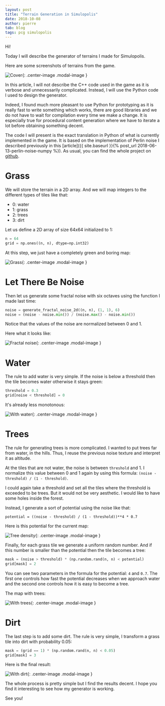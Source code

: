 ```yaml
---
layout: post
title: "Terrain Generation in Simulopolis"
date: 2018-10-08
author: pierre
tab: blog
tags: pcg simulopolis
---
```


Hi!

Today I will describe the generator of terrains I made for Simulopolis.

Here are some screenshots of terrains from the game.


![Cover](/media/img/terrain-generation-simulopolis/terrain_pcg_gif.gif){: .center-image .modal-image }

In this article, I will not describe the C++ code used in the game as it is verbose and unnecessarily complicated. Instead, I will use the Python code I used to design the generator.

Indeed, I found much more pleasant to use Python for prototyping as it is really fast to write something which works, there are good libraries and we do not have to wait for compilation every time we make a change. It is especially true for procedural content generation where we have to iterate a lot before obtaining something decent.

The code I will present is the exact translation in Python of what is currently implemented in the game. It is based on the implementation of Perlin noise I described previously in this [article]({{ site.baseurl }}{% post_url 2018-06-13-perlin-noise-numpy %}). As usual, you can find the whole project on [github](https://github.com/pvigier/simulopolis-terrain-generator).

<!--more-->

# Grass

We will store the terrain in a 2D array. And we will map integers to the different types of tiles like that:

* 0: water
* 1: grass
* 2: trees
* 3: dirt

Let us define a 2D array of size 64x64 initialized to 1:

```python
n = 64
grid = np.ones((n, n), dtype=np.int32)
```

At this step, we just have a completely green and boring map:

![Grass](/media/img/terrain-generation-simulopolis/grass.png){: .center-image .modal-image }

# Let There Be Noise

Then let us generate some fractal noise with six octaves using the function I made last time:

```python
noise = generate_fractal_noise_2d((n, n), (1, 1), 6)
noise = (noise - noise.min()) / (noise.max() - noise.min())
```

Notice that the values of the noise are normalized between 0 and 1.

Here what it looks like:

![Fractal noise](/media/img/terrain-generation-simulopolis/noise.png){: .center-image .modal-image }

# Water

The rule to add water is very simple. If the noise is below a threshold then the tile becomes water otherwise it stays green:

```python
threshold = 0.3
grid[noise < threshold] = 0
```

It's already less monotonous:

![With water](/media/img/terrain-generation-simulopolis/water.png){: .center-image .modal-image }

# Trees

The rule for generating trees is more complicated. I wanted to put trees far from water, in the hills. Thus, I reuse the previous noise texture and interpret it as altitude.

At the tiles that are not water, the noise is between `threshold` and 1. I normalize this value between 0 and 1 again by using this formula: `(noise - threshold) / (1 - threshold)`.

I could again take a threshold and set all the tiles where the threshold is exceeded to be trees. But it would not be very aesthetic. I would like to have some holes inside the forest.

Instead, I generate a sort of potential using the noise like that:

```
potential = ((noise - threshold) / (1 - threshold))**4 * 0.7
```

Here is this potential for the current map:

![Tree density](/media/img/terrain-generation-simulopolis/trees_density.png){: .center-image .modal-image }

Finally, for each grass tile we generate a uniform random number. And if this number is smaller than the potential then the tile becomes a tree:

```python
mask = (noise > threshold) * (np.random.rand(n, n) < potential)
grid[mask] = 2
```

You can see two parameters in the formula for the potential: `4` and `0.7`. The first one controls how fast the potential decreases when we approach water and the second one controls how it is easy to become a tree.

The map with trees:

![With trees](/media/img/terrain-generation-simulopolis/trees.png){: .center-image .modal-image }

# Dirt

The last step is to add some dirt. The rule is very simple, I transform a grass tile into dirt with probability 0.05:

```python
mask = (grid == 1) * (np.random.rand(n, n) < 0.05)
grid[mask] = 3
```

Here is the final result:

![With dirt](/media/img/terrain-generation-simulopolis/dirt.png){: .center-image .modal-image }

The whole process is pretty simple but I find the results decent. I hope you find it interesting to see how my generator is working.

See you!

